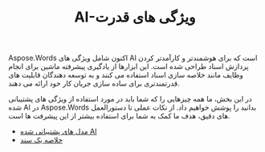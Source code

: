 ﻿---
title: AI-ویژگی های قدرت
second_title: Aspose.Words برای Python via .NET
articleTitle: AI-ویژگی های قدرت
linktitle: AI-ویژگی های قدرت
type: docs
weight: 35
description: "Aspose.Words برای Python ابزارهایی با قدرت AI مانند خلاصه سازی اسناد را برای افزایش کارایی معرفی می کند. یاد بگیرید که چگونه از ویژگی های AI با راهنمایی و راهنمایی دقیق استفاده کنید."
url: /fa/python-net/ai-powered-features/
timestamp: 2024-11-26-12-00-00
---

Aspose.Words اکنون شامل ویژگی های AI است که برای هوشمندتر و کارآمدتر کردن پردازش اسناد طراحی شده است. این ابزارها از یادگیری پیشرفته ماشین برای انجام وظایف مانند خلاصه سازی اسناد استفاده می کنند و به توسعه دهندگان قابلیت های قدرتمندتری برای ساده سازی جریان کار خود ارائه می دهند.

در این بخش، ما همه چیزهایی را که شما باید در مورد استفاده از ویژگی های پشتیبانی شده AI در Aspose.Words بدانید را پوشش خواهیم داد. از نکات عملی تا دستورالعمل های دقیق، هدف ما کمک به شما برای استفاده بیشتر از این پیشرفت ها است.

* [مدل های پشتیبانی شده AI ](/words/python-net/supported-ai-models/)
* [خلاصه یک سند](/words/python-net/summarize-a-document/)
